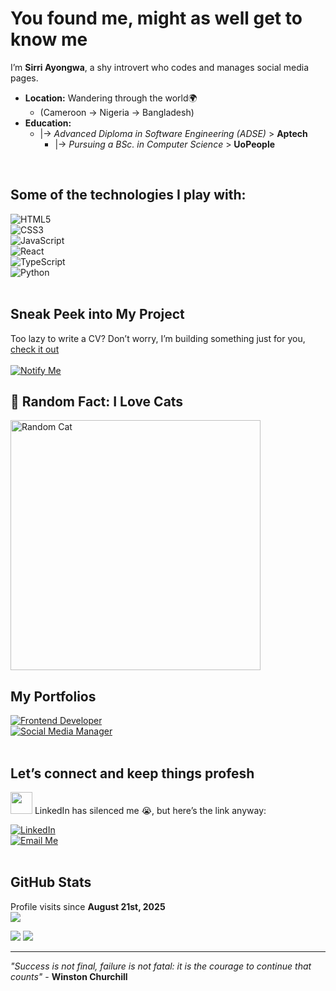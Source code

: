 # You found me, might as well get to know me

I’m **Sirri Ayongwa**, a shy introvert who codes and manages social media pages.  

- **Location:** Wandering through the world🌍
   - (Cameroon → Nigeria → Bangladesh)
- **Education:**  
   - |→ _Advanced Diploma in Software Engineering (ADSE)_ > **Aptech**  
       - |→ _Pursuing a BSc. in Computer Science_ > **UoPeople** 
<br>

## Some of the technologies I play with:  

![HTML5](https://img.shields.io/badge/HTML5-E34F26?style=for-the-badge&logo=html5&logoColor=white)  
![CSS3](https://img.shields.io/badge/CSS3-1572B6?style=for-the-badge&logo=css3&logoColor=white)  
![JavaScript](https://img.shields.io/badge/JavaScript-F7DF1E?style=for-the-badge&logo=javascript&logoColor=black)  
![React](https://img.shields.io/badge/React-61DAFB?style=for-the-badge&logo=react&logoColor=black)  
![TypeScript](https://img.shields.io/badge/TypeScript-3178C6?style=for-the-badge&logo=typescript&logoColor=white)  
![Python](https://img.shields.io/badge/Python-3776AB?style=for-the-badge&logo=python&logoColor=white)  
<br>

## Sneak Peek into My Project

Too lazy to write a CV? Don’t worry, I’m building something just for you, [check it out](https://find-resumebuilder-ai.vercel.app)  
<br>
[![Notify Me](https://img.shields.io/badge/-Notify%20Me%20When%20This%20Launches-red?style=for-the-badge&logo=gmail&logoColor=white)](https://tr.ee/om_ciWqhe3)
<br>


## 🐾 Random Fact: I Love Cats   
<img src="https://cataas.com/cat" alt="Random Cat" width="400" height="400" />
<br>

## My Portfolios  
[![Frontend Developer](https://img.shields.io/badge/-Frontend%20Developer-943be7?style=for-the-badge&logo=vercel&logoColor=white)](https://sirri-portfolio-7lisv8t.gamma.site/)  
[![Social Media Manager](https://img.shields.io/badge/-Social%20Media%20Manager-943be7?style=for-the-badge&logo=canva&logoColor=white)](https://sirri-ayongwa-social-media-manager.my.canva.site/)  
<br>

## Let’s connect and keep things profesh

<img src="https://cultofthepartyparrot.com/parrots/hd/laptop_parrot.gif" width="35" height="35"/> 
LinkedIn has silenced me 😭, but here’s the link anyway:

[![LinkedIn](https://img.shields.io/badge/-LinkedIn-0077B5?style=for-the-badge&logo=linkedin&logoColor=white)](https://www.linkedin.com/in/sirri-ayongwa/)  
[![Email Me](https://img.shields.io/badge/-Email%20Me-D14836?style=for-the-badge&logo=gmail&logoColor=white)](mailto:ayongwasirri@gmail.com)  
<br> 

## GitHub Stats  

Profile visits since **August 21st, 2025**  
![](https://count.getloli.com/get/@sirri-ayongwa.github.readme)

<img src="https://streak-stats.demolab.com/?user=sirri-ayongwa&theme=dark&mode=weekly" />  
<img src="https://github-readme-stats.vercel.app/api/top-langs/?username=sirri-ayongwa&layout=compact&theme=jolly" />  

---

_"Success is not final, failure is not fatal: it is the courage to continue that counts"_
    - **Winston Churchill**
